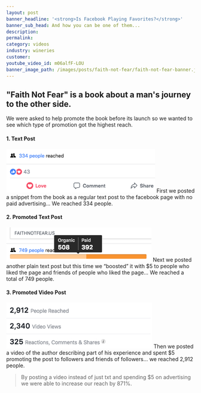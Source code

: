 ```yaml
---
layout: post
banner_headline: '<strong>Is Facebook Playing Favorites?</strong>'
banner_sub_head: And how you can be one of them...
description: 
permalink:
category: videos
industry: wineries
customer:
youtube_video_id: m06alfF-LOU
banner_image_path: /images/posts/faith-not-fear/faith-not-fear-banner.jpg
---
```



## "Faith Not Fear" is a book about a man's journey to the other side.

We were asked to help promote the book before its launch so we wanted to see which type of promotion got the highest reach.

<!--more-->

#### 1. Text Post
![334 reach](/images/posts/faith-not-fear/fnf-3.jpg "334 reach")
First we posted a snippet from the book as a regular text post to the facebook page with no paid advertising… We reached 334 people.

#### 2. Promoted Text Post
![749 reach](/images/posts/faith-not-fear/fnf-2.jpg "749 reach")
Next we posted another plain text post but this time we “boosted” it with $5 to people who liked the page and friends of people who liked the page… We reached a total of 749 people.

#### 3. Promoted Video Post
![2912 reach](/images/posts/faith-not-fear/fnf-1.jpg "2912 reach")
Then we posted a video of the author describing part of his experience and spent $5 promoting the post to followers and friends of followers... we reached 2,912 people.

> By posting a video instead of just txt and spending $5 on advertising we were able to increase our reach by 871%.

<!--So... why is this happening?

### Facebook is playing favorites.
- **Limited Organic Reach**
	It’s no secret that when you post on your facebook page it will only be seen by a small percentage of your followers the only way around that is to pay facebook to reach more people.
- **Interaction Bonus**
	Facebook closely monitors how people interact with you content, if there is a lot of interaction they’ll will show it to more people, but if there is low interaction facebook will stop showing it to anyone else. 
- **Video Posts**
	Facebook is waging a war against Youtube, they need people to spend more time watching video on their platform, so they’re giving an unfair advantage (in the form of increased reach) to video content posted to facebook to entice video creators to their side of the fence. Also… videos just get higher interaction rates which also helps them get higher reach.

#### So if you want to maximize the number of people you reach through facebook, there is no better way than paid facebook video ads.-->


